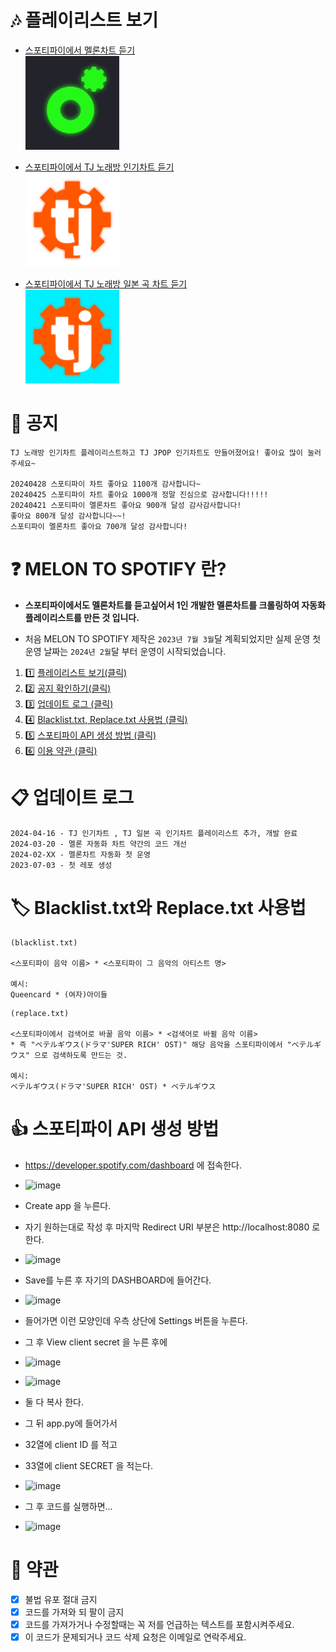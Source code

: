 # 🎶 플레이리스트 보기
- [스포티파이에서 멜론차트 듣기](https://open.spotify.com/playlist/20R8anptqFQTGk4P2X6dRp?si=e5098eae6e6645ea)<br>
[<img src="img/Melon.png" width=150 />](https://open.spotify.com/playlist/20R8anptqFQTGk4P2X6dRp?si=e5098eae6e6645ea)<br>

- [스포티파이에서 TJ 노래방 인기차트 듣기](https://open.spotify.com/playlist/3lMWs2QjqGp3OuE6tV3zos?si=4991ce0e893344a5)<br>
 [<img src="img/Tj.png" width=150 />](https://open.spotify.com/playlist/3lMWs2QjqGp3OuE6tV3zos?si=4991ce0e893344a5)<br>

- [스포티파이에서 TJ 노래방 일본 곡 차트 듣기](https://open.spotify.com/playlist/4DtmAMcrMGFPOya57Vu4q2?si=bf62b9de6d404b14)<br>
 [<img src="img/Tj-Jpop.png" width=150 />](https://open.spotify.com/playlist/4DtmAMcrMGFPOya57Vu4q2?si=bf62b9de6d404b14)<br>
 
# 📢 공지
```
TJ 노래방 인기차트 플레이리스트하고 TJ JPOP 인기차트도 만들어졌어요! 좋아요 많이 눌러주세요~

20240428 스포티파이 차트 좋아요 1100개 감사합니다~
20240425 스포티파이 차트 좋아요 1000개 정말 진심으로 감사합니다!!!!!
20240421 스포티파이 멜론차트 좋아요 900개 달성 감사감사합니다!
좋아요 800개 달성 감사합니다~~!
스포티파이 멜론차트 좋아요 700개 달성 감사합니다!
```

# ❓ MELON TO SPOTIFY 란?
- **스포티파이에서도 멜론차트를 듣고싶어서 1인 개발한 멜론차트를 크롤링하여 자동화 플레이리스트를 만든 것 입니다.**

- 처음 MELON TO SPOTIFY 제작은 `2023년 7월 3월`달 계획되었지만 실제 운영 첫 운영 날짜는 `2024년 2월`달 부터 운영이 시작되었습니다.

1. :one: [플레이리스트 보기(클릭)](#🎶-플레이리스트-보기)
2. :two: [공지 확인하기(클릭)](#📢-공지)
3. :three: [업데이트 로그 (클릭)](#📋-업데이트-로그)
4. :four: [Blacklist.txt, Replace.txt 사용법 (클릭)](#🏷️-blacklisttxt와-replacetxt-사용법)
5. :five: [스포티파이 API 생성 방법 (클릭)](#👍-스포티파이-api-생성-방법)
6. :six: [이용 약관 (클릭)](#📜-약관)

# 📋 업데이트 로그
```
2024-04-16 - TJ 인기차트 , TJ 일본 곡 인기차트 플레이리스트 추가, 개발 완료
2024-03-20 - 멜론 자동화 차트 약간의 코드 개선
2024-02-XX - 멜론차트 자동화 첫 운영
2023-07-03 - 첫 레포 생성
```

# 🏷️ Blacklist.txt와 Replace.txt 사용법
```
(blacklist.txt)

<스포티파이 음악 이름> * <스포티파이 그 음악의 아티스트 명>

예시:
Queencard * (여자)아이들
```
```
(replace.txt)

<스포티파이에서 검색어로 바꿀 음악 이름> * <검색어로 바뀔 음악 이름>
* 즉 "ベテルギウス(ドラマ'SUPER RICH' OST)" 해당 음악을 스포티파이에서 "ベテルギウス" 으로 검색하도록 만드는 것.

예시:
ベテルギウス(ドラマ'SUPER RICH' OST) * ベテルギウス
```

# 👍 스포티파이 API 생성 방법
- https://developer.spotify.com/dashboard 에 접속한다.
- ![image](https://github.com/Yubir/melon-to-spotify/assets/101859341/43f0a9ae-aaf1-4e33-9a3f-2922063cab8e)

- Create app 을 누른다.
- 자기 원하는대로 작성 후 마지막 Redirect URI 부분은 http://localhost:8080 로 한다.
- ![image](https://github.com/Yubir/melon-to-spotify/assets/101859341/707279e5-7264-4f71-ab1e-6e6e27727f64)


- Save를 누른 후 자기의 DASHBOARD에 들어간다.
- ![image](https://github.com/Yubir/melon-to-spotify/assets/101859341/881817fe-7f48-4b3f-a08f-5367c7e322f5)


- 들어가면 이런 모양인데 우측 상단에 Settings 버튼을 누른다.
- 그 후 View client secret 을 누른 후에
- ![image](https://github.com/Yubir/melon-to-spotify/assets/101859341/339c00cd-4005-495d-a327-64daf7aad35a)
- ![image](https://github.com/Yubir/melon-to-spotify/assets/101859341/31165b32-fcb5-461a-8bc6-9cd5ced17742)


- 둘 다 복사 한다.
- 그 뒤 app.py에 들어가서
- 32열에 client ID 를 적고
- 33열에 client SECRET 을 적는다.
- ![image](https://github.com/Yubir/melon-to-spotify/assets/101859341/521c4ec7-e87e-426b-a688-ab1b0f6b3d19)


- 그 후 코드를 실행하면...
- ![image](https://github.com/Yubir/melon-to-spotify/assets/101859341/43a83fcc-4327-4e90-be6e-9d25c788c4a5)

# <a id="terms"></a> 📜 약관
- [x] 불법 유포 절대 금지
- [x] 코드를 가져와 되 팔이 금지
- [x] 코드를 가져가거나 수정할때는 꼭 저를 언급하는 텍스트를 포함시켜주세요.
- [x] 이 코드가 문제되거나 코드 삭제 요청은 이메일로 연락주세요.
